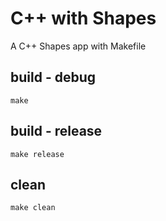 # C++ with Shapes

A C++ Shapes app with Makefile

## build - debug
```
make
```

## build - release
```
make release
```

## clean
```
make clean
```
